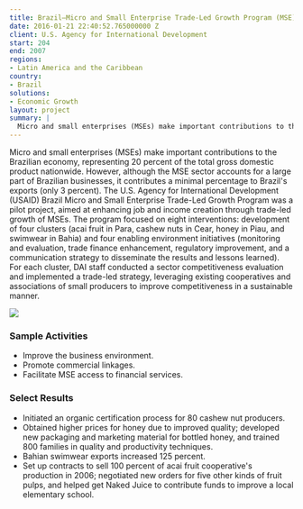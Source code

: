 ```yaml
---
title: Brazil—Micro and Small Enterprise Trade-Led Growth Program (MSE)
date: 2016-01-21 22:40:52.765000000 Z
client: U.S. Agency for International Development
start: 204
end: 2007
regions:
- Latin America and the Caribbean
country:
- Brazil
solutions:
- Economic Growth
layout: project
summary: |
  Micro and small enterprises (MSEs) make important contributions to the Brazilian economy, representing 20 percent of the total gross domestic product nationwide. However, although the MSE sector accounts for a large part of Brazilian businesses, it contributes a minimal percentage to Brazil's exports (only 3 percent).
---
```


Micro and small enterprises (MSEs) make important contributions to the Brazilian economy, representing 20 percent of the total gross domestic product nationwide. However, although the MSE sector accounts for a large part of Brazilian businesses, it contributes a minimal percentage to Brazil's exports (only 3 percent). The U.S. Agency for International Development (USAID) Brazil Micro and Small Enterprise Trade-Led Growth Program was a pilot project, aimed at enhancing job and income creation through trade-led growth of MSEs. The program focused on eight interventions: development of four clusters (acai fruit in Para, cashew nuts in Cear, honey in Piau, and swimwear in Bahia) and four enabling environment initiatives (monitoring and evaluation, trade finance enhancement, regulatory improvement, and a communication strategy to disseminate the results and lessons learned). For each cluster, DAI staff conducted a sector competitiveness evaluation and implemented a trade-led strategy, leveraging existing cooperatives and associations of small producers to improve competitiveness in a sustainable manner.

![][1]

###  Sample Activities

* Improve the business environment.
* Promote commercial linkages.
* Facilitate MSE access to financial services.

###  Select Results

* Initiated an organic certification process for 80 cashew nut producers.
* Obtained higher prices for honey due to improved quality; developed new packaging and marketing material for bottled honey, and trained 800 families in quality and productivity techniques.
* Bahian swimwear exports increased 125 percent.
* Set up contracts to sell 100 percent of acai fruit cooperative's production in 2006; negotiated new orders for five other kinds of fruit pulps, and helped get Naked Juice to contribute funds to improve a local elementary school.

[1]: /assets/images/projects/Swimwear.jpg
